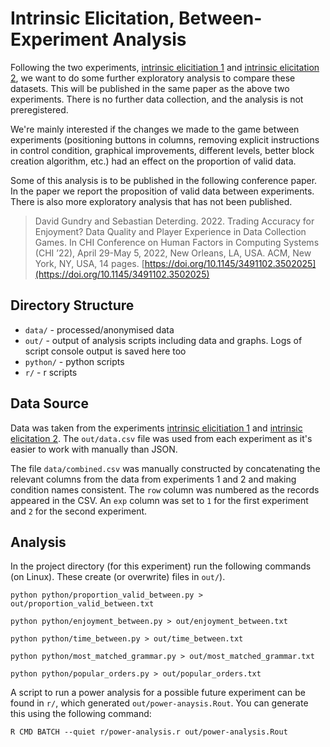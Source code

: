 # Intrinsic Elicitation, Between-Experiment Analysis

Following the two experiments, [intrinsic elicitiation 1](https://github.com/davidgundry/intrinsic-elicitation-1) and [intrinsic elicitation 2](https://github.com/davidgundry/intrinsic-elicitation-2), we want to do some further exploratory analysis to compare these datasets. This will be published in the same paper as the above two experiments. There is no further data collection, and the analysis is not preregistered.

We're mainly interested if the changes we made to the game between experiments (positioning buttons in columns, removing explicit instructions in control condition, graphical improvements, different levels, better block creation algorithm, etc.) had an effect on the proportion of valid data.

Some of this analysis is to be published in the following conference paper. In the paper we report the proposition of valid data between experiments. There is also more exploratory analysis that has not been published.

> David Gundry and Sebastian Deterding. 2022. Trading Accuracy for Enjoyment? Data Quality and Player Experience in Data Collection Games. In CHI Conference on Human Factors in Computing Systems (CHI ’22), April 29-May 5, 2022, New Orleans, LA, USA. ACM, New York, NY, USA, 14 pages. [https://doi.org/10.1145/3491102.3502025](https://doi.org/10.1145/3491102.3502025)

## Directory Structure

* `data/` - processed/anonymised data
* `out/` - output of analysis scripts including data and graphs. Logs of script console output is saved here too
* `python/` - python scripts
* `r/` - r scripts

## Data Source

Data was taken from the experiments [intrinsic elicitiation 1](https://github.com/davidgundry/intrinsic-elicitation-1) and [intrinsic elicitation 2](https://github.com/davidgundry/intrinsic-elicitation-2). The `out/data.csv` file was used from each experiment as it's easier to work with manually than JSON.

The file `data/combined.csv` was manually constructed by concatenating the relevant columns from the data from experiments 1 and 2 and making condition names consistent. The `row` column was numbered as the records appeared in the CSV. An `exp` column was set to `1` for the first experiment and `2` for the second experiment.

## Analysis

In the project directory (for this experiment) run the following commands (on Linux). These create (or overwrite) files in `out/`).

    python python/proportion_valid_between.py > out/proportion_valid_between.txt

    python python/enjoyment_between.py > out/enjoyment_between.txt

    python python/time_between.py > out/time_between.txt

    python python/most_matched_grammar.py > out/most_matched_grammar.txt

    python python/popular_orders.py > out/popular_orders.txt

A script to run a power analysis for a possible future experiment can be found in `r/`, which generated `out/power-anaysis.Rout`. You can generate this using the following command:

    R CMD BATCH --quiet r/power-analysis.r out/power-analysis.Rout
